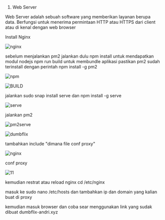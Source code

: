 1. Web Server

  Web Server adalah sebuah software yang memberikan layanan berupa data. Berfungsi untuk menerima permintaan HTTP atau HTTPS dari client atau di kenal dengan web browser
  
  Install Nginx
  
  ![nginx](https://github.com/andriwisnu234/Devops_Dumbwasy_Andri_Wisnu/assets/135598387/f1a88067-a2e5-451a-9b88-01b0975c91c8)
  
sebelum menjalankan pm2 jalankan dulu npm install untuk mendapatkan modul nodejs npm run build untuk membundle aplikasi pastikan pm2 sudah terinstall dengan perintah npm install -g pm2

![npm](https://github.com/andriwisnu234/Devops_Dumbwasy_Andri_Wisnu/assets/135598387/fbd0d27b-7e64-4f21-8f29-9f764d965777)


![BUILD](https://github.com/andriwisnu234/Devops_Dumbwasy_Andri_Wisnu/assets/135598387/e370a7c6-a54f-4daf-a376-9db858938f34)

jalankan sudo snap install serve dan  npm install -g serve

![serve](https://github.com/andriwisnu234/Devops_Dumbwasy_Andri_Wisnu/assets/135598387/35d422c5-0131-4c15-8f6f-898c45a6f258)

jalankan pm2 

![pm2serve](https://github.com/andriwisnu234/Devops_Dumbwasy_Andri_Wisnu/assets/135598387/681a655c-7458-4a88-be30-a33f93dcdc8c)

![dumbflix](https://github.com/andriwisnu234/Devops_Dumbwasy_Andri_Wisnu/assets/135598387/8d87ef4a-e2b4-4423-9281-86f7cee3938e)

tambahkan include "dimana file conf proxy"

![nginx](https://github.com/andriwisnu234/Devops_Dumbwasy_Andri_Wisnu/assets/135598387/b2169507-663b-4e65-976e-0d0b2ffb719a)

conf proxy 

![11](https://github.com/andriwisnu234/Devops_Dumbwasy_Andri_Wisnu/assets/135598387/643f8347-dd11-48b1-93c5-6fc18b8dd858)

kemudian restrat atau reload nginx cd /etc/nginx

masuk ke sudo nano /etc/hosts dan tambahkan ip dan domain yang kalian buat di proxy

kemudian masuk browser dan coba sear menggunakan link yang sudak dibuat dumbflix-andri.xyz

